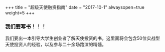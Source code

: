 +++
title = "超级天使融资指南"
date = "2017-10-1"
alwaysopen=true
weight=5
+++

### 我们要写书！！！

我们要出一本引导大学生创业者了解天使投资的书，这里面将会包含50位实战型天使投资人的经验，以及参与二十余场路演的精髓。
